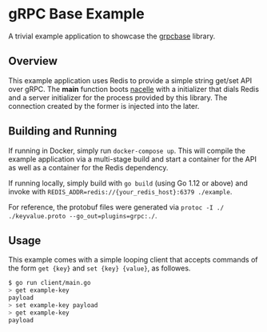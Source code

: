 # gRPC Base Example

A trivial example application to showcase the [grpcbase](https://nacelle.dev/docs/base-processes/grpcbase) library.

## Overview

This example application uses Redis to provide a simple string get/set API over gRPC. The **main** function boots [nacelle](https://nacelle.dev/docs/core) with a initializer that dials Redis and a server initializer for the process provided by this library. The connection created by the former is injected into the later.

## Building and Running

If running in Docker, simply run `docker-compose up`. This will compile the example application via a multi-stage build and start a container for the API as well as a container for the Redis dependency.

If running locally, simply build with `go build` (using Go 1.12 or above) and invoke with `REDIS_ADDR=redis://{your_redis_host}:6379 ./example`.

For reference, the protobuf files were generated via `protoc -I ./ ./keyvalue.proto --go_out=plugins=grpc:./`.

## Usage

This example comes with a simple looping client that accepts commands of the form `get {key}` and `set {key} {value}`, as followes.

```bash
$ go run client/main.go
> get example-key
payload
> set example-key payload
> get example-key
payload
```
